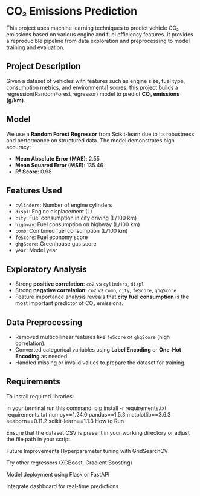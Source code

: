 # CO₂ Emissions Prediction

This project uses machine learning techniques to predict vehicle CO₂ emissions based on various engine and fuel efficiency features. It provides a reproducible pipeline from data exploration and preprocessing to model training and evaluation.

## Project Description

Given a dataset of vehicles with features such as engine size, fuel type, consumption metrics, and environmental scores, this project builds a regression(RandomForest regressor) model to predict **CO₂ emissions (g/km)**.

## Model

We use a **Random Forest Regressor** from Scikit-learn due to its robustness and performance on structured data. The model demonstrates high accuracy:

- **Mean Absolute Error (MAE)**: 2.55
- **Mean Squared Error (MSE)**: 135.46
- **R² Score**: 0.98

## Features Used

- `cylinders`: Number of engine cylinders
- `displ`: Engine displacement (L)
- `city`: Fuel consumption in city driving (L/100 km)
- `highway`: Fuel consumption on highway (L/100 km)
- `comb`: Combined fuel consumption (L/100 km)
- `feScore`: Fuel economy score
- `ghgScore`: Greenhouse gas score
- `year`: Model year

## Exploratory Analysis

- Strong **positive correlation**: `co2` vs `cylinders`, `displ`
- Strong **negative correlation**: `co2` vs `comb`, `city`, `feScore`, `ghgScore`
- Feature importance analysis reveals that **city fuel consumption** is the most important predictor of CO₂ emissions.

## Data Preprocessing

- Removed multicollinear features like `feScore` or `ghgScore` (high correlation).
- Converted categorical variables using **Label Encoding** or **One-Hot Encoding** as needed.
- Handled missing or invalid values to prepare the dataset for training.

## Requirements

To install required libraries:

in your terminal run this command: pip install -r requirements.txt
requirements.txt
numpy==1.24.0
pandas==1.5.3
matplotlib==3.6.3
seaborn==0.11.2
scikit-learn==1.1.3 How to Run

Ensure that the dataset CSV is present in your working directory or adjust the file path in your script.

Future Improvements
Hyperparameter tuning with GridSearchCV

Try other regressors (XGBoost, Gradient Boosting)

Model deployment using Flask or FastAPI

Integrate dashboard for real-time predictions
